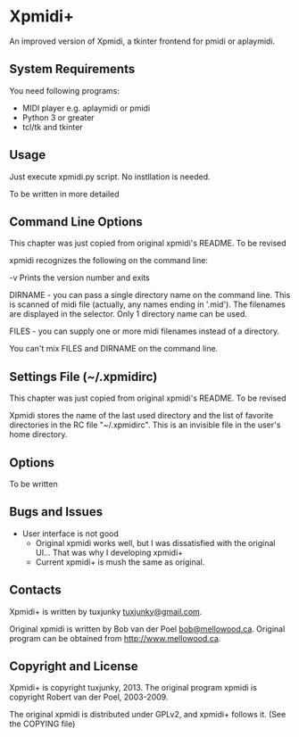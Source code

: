 Xpmidi+
======

An improved version of Xpmidi, a tkinter frontend for pmidi or aplaymidi.



System Requirements
------

You need following programs:

* MIDI player e.g. aplaymidi or pmidi
* Python 3 or greater
* tcl/tk and tkinter



Usage
------

Just execute xpmidi.py script. No instllation is needed.

To be written in more detailed



Command Line Options
------

This chapter was just copied from original xpmidi's README. 
To be revised

xpmidi recognizes the following on the command line:

 -v   Prints the version number and exits

 DIRNAME - you can pass a single directory name on the command line. This is scanned
           of midi file (actually, any names ending in '.mid'). The filenames are
           displayed in the selector. Only 1 directory name can be used.

 FILES   - you can supply one or more midi filenames instead of a directory.

You can't mix FILES and DIRNAME on the command line.



Settings File (~/.xpmidirc)
------

This chapter was just copied from original xpmidi's README. 
To be revised
	
Xpmidi stores the name of the last used directory and the list of favorite
directories in the RC file "~/.xpmidirc". This is an invisible file in
the user's home directory.



Options
------

To be written



Bugs and Issues
------

* User interface is not good
    * Original xpmidi works well, but I was dissatisfied with the original UI... That was why I developing xpmidi+
    * Current xpmidi+ is mush the same as original.



Contacts
------

Xpmidi+ is written by tuxjunky <tuxjunky@gmail.com>.

Original xpmidi is written by Bob van der Poel <bob@mellowood.ca>.
Original program can be obtained from http://www.mellowood.ca.



Copyright and License
------

Xpmidi+ is copyright tuxjunky, 2013.
The original program xpmidi is copyright Robert van der Poel, 2003-2009.

The original xpmidi is distributed under GPLv2, and xpmidi+ follows it.
(See the COPYING file)
